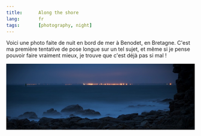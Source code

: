 ```yaml
---
title:      Along the shore
lang:       fr
tags:       [photography, night]
---
```


Voici une photo faite de nuit en bord de mer à Benodet, en Bretagne. C'est ma première tentative de pose longue sur un tel sujet, et même si je pense pouvoir faire vraiment mieux, je trouve que c'est déjà pas si mal !

![](along_the_shore.jpg "Along the shore")
